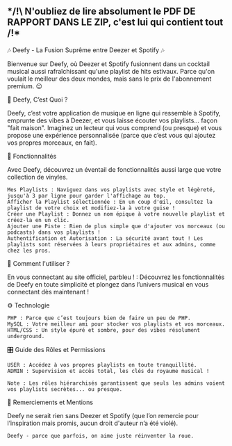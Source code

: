 ## ***/!\ N'oubliez de lire absolument le PDF DE RAPPORT DANS LE ZIP, c'est lui qui contient tout /!\***

🎶 Deefy - La Fusion Suprême entre Deezer et Spotify 🎶

Bienvenue sur Deefy, où Deezer et Spotify fusionnent dans un cocktail musical aussi rafraîchissant qu'une playlist de hits estivaux. Parce qu'on voulait le meilleur des deux mondes, mais sans le prix de l'abonnement premium. 😉

🧩 Deefy, C’est Quoi ?

Deefy, c’est votre application de musique en ligne qui ressemble à Spotify, emprunte des vibes à Deezer, et vous laisse écouter vos playlists... façon "fait maison". Imaginez un lecteur qui vous comprend (ou presque) et vous propose une expérience personnalisée (parce que c’est vous qui ajoutez vos propres morceaux, en fait).

📜 Fonctionnalités

Avec Deefy, découvrez un éventail de fonctionnalités aussi large que votre collection de vinyles.

    Mes Playlists : Naviguez dans vos playlists avec style et légèreté, jusqu'à 3 par ligne pour garder l'affichage au top.
    Afficher la Playlist sélectionnée : En un coup d'œil, consultez la playlist de votre choix et modifiez-la à votre guise !
    Créer une Playlist : Donnez un nom épique à votre nouvelle playlist et créez-la en un clic.
    Ajouter une Piste : Rien de plus simple que d'ajouter vos morceaux (ou podcasts) dans vos playlists !
    Authentification et Autorisation : La sécurité avant tout ! Les playlists sont réservées à leurs propriétaires et aux admins, comme chez les pros.

🚀 Comment l'utiliser ?

  En vous connectant au site officiel, parbleu ! : Découvrez les fonctionnalités de Deefy en toute simplicité et plongez dans l’univers musical en vous connectant dès maintenant !

⚙️ Technologie

    PHP : Parce que c’est toujours bien de faire un peu de PHP.
    MySQL : Votre meilleur ami pour stocker vos playlists et vos morceaux.
    HTML/CSS : Un style épuré et sombre, pour des vibes résolument underground.

🎛️ Guide des Rôles et Permissions

    USER : Accédez à vos propres playlists en toute tranquillité.
    ADMIN : Supervision et accès total, les clés du royaume musical !

    Note : Les rôles hiérarchisés garantissent que seuls les admins voient vos playlists secrètes... ou presque.

🎩 Remerciements et Mentions

Deefy ne serait rien sans Deezer et Spotify (que l’on remercie pour l’inspiration mais promis, aucun droit d'auteur n’a été violé).

    Deefy - parce que parfois, on aime juste réinventer la roue.
